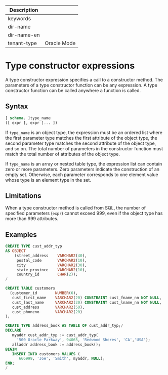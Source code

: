 | Description   |                 |
|---------------|-----------------|
| keywords      |                 |
| dir-name      |                 |
| dir-name-en   |                 |
| tenant-type   | Oracle Mode     |

# Type constructor expressions

A type constructor expression specifies a call to a constructor method. The parameters of a type constructor function can be any expression. A type constructor function can be called anywhere a function is called.

## Syntax

```sql
[ schema. ]type_name
([ expr [, expr ]... ])
```

If `type_name` is an object type, the expression must be an ordered list where the first parameter type matches the first attribute of the object type, the second parameter type matches the second attribute of the object type, and so on. The total number of parameters in the constructor function must match the total number of attributes of the object type.

If `type_name` is an array or nested table type, the expression list can contain zero or more parameters. Zero parameters indicate the construction of an empty set. Otherwise, each parameter corresponds to one element value whose type is an element type in the set.

## Limitations

When a type constructor method is called from SQL, the number of specified parameters (`expr`) cannot exceed 999, even if the object type has more than 999 attributes.

## Examples

```sql
CREATE TYPE cust_addr_typ
AS OBJECT
    (street_address    VARCHAR2(40),
     postal_code       VARCHAR2(10),
     city              VARCHAR2(30),
     state_province    VARCHAR2(10),
     country_id        CHAR(2));
/

CREATE TABLE customers
  (customer_id        NUMBER(6),
   cust_first_name    VARCHAR2(20) CONSTRAINT cust_fname_nn NOT NULL,
   cust_last_name     VARCHAR2(20) CONSTRAINT cust_lname_nn NOT NULL,
   cust_address       VARCHAR2(50),
   cust_phoneno       VARCHAR2(20)
);

CREATE TYPE address_book AS TABLE OF cust_addr_typ;/
DECLARE
   myaddr cust_addr_typ := cust_addr_typ(
     '500 Oracle Parkway', 94065, 'Redwood Shores', 'CA','USA');
   alladdr address_book := address_book();
BEGIN
   INSERT INTO customers VALUES (
      666999, 'Joe', 'Smith', myaddr, NULL);
END;
/
```
